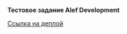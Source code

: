 **Тестовое задание Alef Development**

[Ссылка на деплой](https://projectongithub.github.io/test-alef)
